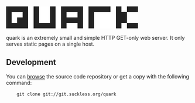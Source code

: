 ![quark](quark.svg)

quark is an extremely small and simple HTTP GET-only web server. It only serves
static pages on a single host.

Development
-----------

You can [browse](//git.suckless.org/quark) the source code repository or
get a copy with the following command:

        git clone git://git.suckless.org/quark

